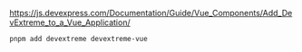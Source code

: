 https://js.devexpress.com/Documentation/Guide/Vue_Components/Add_DevExtreme_to_a_Vue_Application/

```
pnpm add devextreme devextreme-vue
```